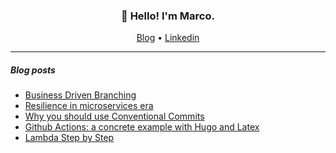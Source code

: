 <h3 align="center">👋 Hello! I'm Marco.</h3>

<p align="center">
  <a href="https://marcodenisi.dev">Blog</a> •
  <a href="https://www.linkedin.com/in/marco-denisi/">Linkedin</a>
</p>

---

##### Blog posts

<!--START_SECTION:posts-->
* [Business Driven Branching](https:&#x2F;&#x2F;marcodenisi.dev&#x2F;en&#x2F;blog&#x2F;business-driven-branching&#x2F;)
* [Resilience in microservices era](https:&#x2F;&#x2F;marcodenisi.dev&#x2F;en&#x2F;blog&#x2F;resilience-in-microservices-era&#x2F;)
* [Why you should use Conventional Commits](https:&#x2F;&#x2F;marcodenisi.dev&#x2F;en&#x2F;blog&#x2F;why-you-should-use-conventional-commits&#x2F;)
* [Github Actions: a concrete example with Hugo and Latex](https:&#x2F;&#x2F;marcodenisi.dev&#x2F;en&#x2F;blog&#x2F;github-actions-a-concrete-example-with-hugo-and-latex&#x2F;)
* [Lambda Step by Step](https:&#x2F;&#x2F;marcodenisi.dev&#x2F;en&#x2F;blog&#x2F;lambda-step-by-step&#x2F;)
<!--END_SECTION:posts-->

<!--
**marcodenisi/marcodenisi** is a ✨ _special_ ✨ repository because its `README.md` (this file) appears on your GitHub profile.

Here are some ideas to get you started:

- 🔭 I’m currently working on ...
- 🌱 I’m currently learning ...
- 👯 I’m looking to collaborate on ...
- 🤔 I’m looking for help with ...
- 💬 Ask me about ...
- 📫 How to reach me: ...
- 😄 Pronouns: ...
- ⚡ Fun fact: ...
-->
